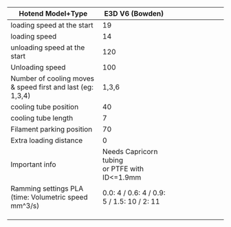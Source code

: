 | Hotend Model+Type                                          | E3D V6 (Bowden)                                    |     |     |     |     |     |     |     |     |
| ---------------------------------------------------------- | -------------------------------------------------- | --- | --- | --- | --- | --- | --- | --- | --- |
| loading speed at the start                                 | 19                                                 |     |     |     |     |     |     |     |     |
| loading speed                                              | 14                                                 |     |     |     |     |     |     |     |     |
| unloading speed at the start                               | 120                                                |     |     |     |     |     |     |     |     |
| Unloading speed                                            | 100                                                |     |     |     |     |     |     |     |     |
| Number of cooling moves & speed first and last (eg: 1,3,4) | 1,3,6                                              |     |     |     |     |     |     |     |     |
| cooling tube position                                      | 40                                                 |     |     |     |     |     |     |     |     |
| cooling tube length                                        | 7                                                  |     |     |     |     |     |     |     |     |
| Filament parking position                                  | 70                                                 |     |     |     |     |     |     |     |     |
| Extra loading distance                                     | 0                                                  |     |     |     |     |     |     |     |     |
| Important info                                             | Needs Capricorn tubing <br> or PTFE with ID<=1.9mm |     |     |     |     |     |     |     |     |
| Ramming settings PLA (time: Volumetric speed mm^3/s)       | 0.0: 4 / 0.6: 4 / 0.9: 5 / 1.5: 10 / 2: 11         |     |     |     |     |     |     |     |     |
|                                                            |                                                    |     |     |     |     |     |     |     |     |
|                                                            |                                                    |     |     |     |     |     |     |     |     |
|                                                            |                                                    |     |     |     |     |     |     |     |     |
